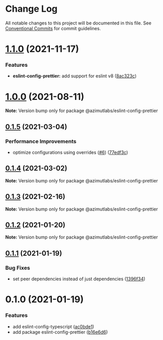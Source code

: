 # Change Log

All notable changes to this project will be documented in this file.
See [Conventional Commits](https://conventionalcommits.org) for commit guidelines.

# [1.1.0](https://github.com/azimutlabs/eslint/compare/@azimutlabs/eslint-config-prettier@1.0.0...@azimutlabs/eslint-config-prettier@1.1.0) (2021-11-17)


### Features

* **eslint-config-prettier:** add support for eslint v8 ([8ac323c](https://github.com/azimutlabs/eslint/commit/8ac323c97e2baea430ea2eb38fbe50d8ef490f05))





# [1.0.0](https://github.com/azimutlabs/eslint/compare/@azimutlabs/eslint-config-prettier@0.1.5...@azimutlabs/eslint-config-prettier@1.0.0) (2021-08-11)

**Note:** Version bump only for package @azimutlabs/eslint-config-prettier





## [0.1.5](https://github.com/azimutlabs/eslint/compare/@azimutlabs/eslint-config-prettier@0.1.4...@azimutlabs/eslint-config-prettier@0.1.5) (2021-03-04)


### Performance Improvements

* optimize configurations using overrides ([#6](https://github.com/azimutlabs/eslint/issues/6)) ([77edf3c](https://github.com/azimutlabs/eslint/commit/77edf3cfe33e2afb499c5fd26813a0e09dafd110))





## [0.1.4](https://github.com/azimutlabs/eslint/compare/@azimutlabs/eslint-config-prettier@0.1.3...@azimutlabs/eslint-config-prettier@0.1.4) (2021-03-02)

**Note:** Version bump only for package @azimutlabs/eslint-config-prettier





## [0.1.3](https://github.com/azimutlabs/eslint/compare/@azimutlabs/eslint-config-prettier@0.1.2...@azimutlabs/eslint-config-prettier@0.1.3) (2021-02-16)

**Note:** Version bump only for package @azimutlabs/eslint-config-prettier





## [0.1.2](https://github.com/azimutlabs/eslint/compare/@azimutlabs/eslint-config-prettier@0.1.1...@azimutlabs/eslint-config-prettier@0.1.2) (2021-01-20)

**Note:** Version bump only for package @azimutlabs/eslint-config-prettier





## [0.1.1](https://github.com/azimutlabs/eslint/compare/@azimutlabs/eslint-config-prettier@0.1.0...@azimutlabs/eslint-config-prettier@0.1.1) (2021-01-19)


### Bug Fixes

* set peer dependencies instead of just dependencies ([1396f34](https://github.com/azimutlabs/eslint/commit/1396f346ef2014b9d52d62d0e8a97f5a11cd7f71))





# 0.1.0 (2021-01-19)


### Features

* add eslint-config-typescript ([ac0bde1](https://github.com/azimutlabs/eslint/commit/ac0bde1d66167af9444e3b833cb8104b7d328074))
* add package eslint-config-prettier ([b16e6d6](https://github.com/azimutlabs/eslint/commit/b16e6d6e764761efb3ee810d48bfbc619c1100e6))
